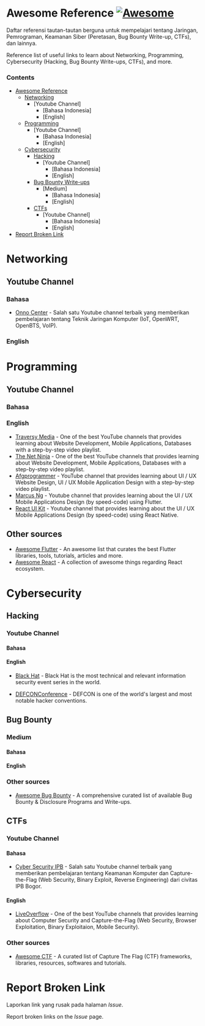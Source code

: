 # Awesome Reference [![Awesome](https://cdn.rawgit.com/sindresorhus/awesome/d7305f38d29fed78fa85652e3a63e154dd8e8829/media/badge.svg)](https://github.com/sindresorhus/awesome)

Daftar referensi tautan-tautan berguna untuk mempelajari tentang Jaringan, Pemrograman, Keamanan Siber (Peretasan, Bug Bounty Write-up, CTFs), dan lainnya.

 Reference list of useful links to learn about Networking, Programming, Cybersecurity (Hacking, Bug Bounty Write-ups, CTFs), and more.

### Contents

- [Awesome Reference](#awesome-reference)
  - [Networking](#networking)
    - [Youtube Channel]
      - [Bahasa Indonesia]
      - [English]
  - [Programming](#programming)
    - [Youtube Channel]
      - [Bahasa Indonesia]
      - [English]
  - [Cybersecurity](#cybersecurity)
    - [Hacking](#hacking)
      - [Youtube Channel]
        - [Bahasa Indonesia]
        - [English]
    - [Bug Bounty Write-ups](#bug-bounty)
      - [Medium]
        - [Bahasa Indonesia]
        - [English]
    - [CTFs](#ctfs)
      - [Youtube Channel]
        - [Bahasa Indonesia]
        - [English]
- [Report Broken Link](#report-broken-link)
      

# Networking

## Youtube Channel

### Bahasa

- [Onno Center](https://www.youtube.com/channel/UCvYfBQdMzsWTbNAsgJEC7Ig) - Salah satu Youtube channel terbaik yang memberikan pembelajaran tentang Teknik Jaringan Komputer (IoT, OpenWRT, OpenBTS, VoIP).

### English

# Programming

## Youtube Channel

### Bahasa

### English

- [Traversy Media](https://www.youtube.com/user/TechGuyWeb) - One of the best YouTube channels that provides learning about Website Development, Mobile Applications, Databases with a step-by-step video playlist.
- [The Net Ninja](https://www.youtube.com/channel/UCW5YeuERMmlnqo4oq8vwUpg) - One of the best YouTube channels that provides learning about Website Development, Mobile Applications, Databases with a step-by-step video playlist.
- [Afgprogrammer](https://www.youtube.com/channel/UCuXm84E6yWF0dIKmwvwc9sQ) - YouTube channel that provides learning about UI / UX Website Design, UI / UX Mobile Application Design with a step-by-step video playlist.
- [Marcus Ng](https://www.youtube.com/channel/UC6Dy0rQ6zDnQuHQ1EeErGUA) - Youtube channel that provides learning about the UI / UX Mobile Applications Design (by speed-code) using Flutter.
- [React UI Kit](https://www.youtube.com/channel/UC6Dy0rQ6zDnQuHQ1EeErGUA) - Youtube channel that provides learning about the UI / UX Mobile Applications Design (by speed-code) using React Native.

## Other sources

- [Awesome Flutter](https://github.com/Solido/awesome-flutter) - An awesome list that curates the best Flutter libraries, tools, tutorials, articles and more.
- [Awesome React](https://github.com/enaqx/awesome-react) - A collection of awesome things regarding React ecosystem.

# Cybersecurity

## Hacking

### Youtube Channel

#### Bahasa

#### English

- [Black Hat](https://www.youtube.com/user/BlackHatOfficialYT) - Black Hat is the most technical and relevant information security event series in the world.

- [DEFCONConference](https://www.youtube.com/user/DEFCONConference) - DEFCON is one of the world's largest and most notable hacker conventions.

## Bug Bounty

### Medium

#### Bahasa

#### English

### Other sources

- [Awesome Bug Bounty](https://github.com/djadmin/awesome-bug-bounty) - A comprehensive curated list of available Bug Bounty & Disclosure Programs and Write-ups.

## CTFs

### Youtube Channel

#### Bahasa

- [Cyber Security IPB](https://www.youtube.com/channel/UCH6CPf10u9uQu3w1DRhOliw) - Salah satu Youtube channel terbaik yang memberikan pembelajaran tentang Keamanan Komputer dan Capture-the-Flag (Web Security, Binary Exploit, Reverse Engineering) dari civitas IPB Bogor.

#### English

- [LiveOverflow](https://www.youtube.com/channel/UClcE-kVhqyiHCcjYwcpfj9w) - One of the best YouTube channels that provides learning about Computer Security and Capture-the-Flag (Web Security, Browser Exploitation, Binary Exploitaion, Mobile Security).

### Other sources 

- [Awesome CTF](https://github.com/apsdehal/awesome-ctf) - A curated list of Capture The Flag (CTF) frameworks, libraries, resources, softwares and tutorials.



# Report Broken Link

Laporkan link yang rusak pada halaman *Issue*.

Report broken links on the *Issue* page.
